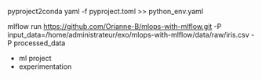 pyproject2conda yaml -f pyproject.toml >> python_env.yaml

mlflow run https://github.com/Orianne-B/mlops-with-mlflow.git -P input_data=/home/administrateur/exo/mlops-with-mlflow/data/raw/iris.csv -P processed_data

- ml project
- experimentation 
